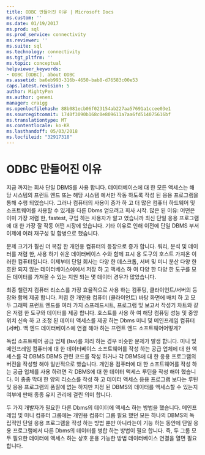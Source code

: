 ```yaml
---
title: ODBC 만들어진 이유 | Microsoft Docs
ms.custom: ''
ms.date: 01/19/2017
ms.prod: sql
ms.prod_service: connectivity
ms.reviewer: ''
ms.suite: sql
ms.technology: connectivity
ms.tgt_pltfrm: ''
ms.topic: conceptual
helpviewer_keywords:
- ODBC [ODBC], about ODBC
ms.assetid: ba6eb993-316b-4650-bab8-d76583c00e53
caps.latest.revision: 5
author: MightyPen
ms.author: genemi
manager: craigg
ms.openlocfilehash: 88b081ecb06f023154ab227aa57691a1ccee03e1
ms.sourcegitcommit: 1740f3090b168c0e809611a7aa6fd514075616bf
ms.translationtype: MT
ms.contentlocale: ko-KR
ms.lasthandoff: 05/03/2018
ms.locfileid: "32917318"
---
```

# <a name="why-was-odbc-created"></a>ODBC 만들어진 이유
지금 까지는 회사 단일 DBMS를 사용 합니다. 데이터베이스에 대 한 모든 액세스는 해당 시스템의 프런트 엔드 또는 해당 시스템 에서만 작동 하도록 작성 된 응용 프로그램을 통해 수행 되었습니다. 그러나 컴퓨터의 사용이 증가 하 고 더 많은 컴퓨터 하드웨어 및 소프트웨어를 사용할 수 있게을 다른 Dbms 얻으려고 회사 시작. 많은 된 이유: 어떤은 이미 가장 저렴 한, fastest, 구입 하는 사용자가 알고 였습니까 최신 단일 응용 프로그램에 대 한 가장 잘 작동 어떤 시장에 있습니다. 기타 이유로 인해 이전에 단일 DBMS 부서 이제에 여러 재구성 및 합병으로 했습니다.  
  
 문제 크기가 훨씬 더 복잡 한 개인용 컴퓨터의 등장으로 증가 합니다. 쿼리, 분석 및 데이터를 저렴 한, 사용 하기 쉬운 데이터베이스 수와 함께 표시 용 도구의 호스트 가져온 이러한 컴퓨터입니다. 이제부터 단일 회사는 다양 한 데스크톱, 서버 및 미니 분산 다양 한 호환 되지 않는 데이터베이스에에서 저장 하 고 액세스 하 여 다양 한 다양 한 도구를 모든 데이터를 가져올 수 있는 지원 되는 몇 데이터 경우가 많았습니다.  
  
 최종 챌린지 컴퓨터 리소스를 가장 효율적으로 사용 하는 컴퓨팅, 클라이언트/서버의 등장와 함께 제공 합니다. 저렴 한 개인용 컴퓨터 (클라이언트) 바탕 화면에 배치 하 고 모두 그래픽 프런트 엔드를 여러 가지 스프레드시트, 프로그램 및 보고서 작성기 차트와 같은 저렴 한 도구와 데이터를 제공 합니다. 호스트를 사용 하 여 해당 컴퓨팅 성능 및 중앙 위치 신속 하 고 조정 된 데이터 액세스를 제공 하는 Dbms 미니 및 메인프레임 컴퓨터 (서버). 백 엔드 데이터베이스에 연결 해야 하는 프런트 엔드 소프트웨어어떻게?  
  
 독립 소프트웨어 공급 업체 (Isv)를 처리 하는 경우 비슷한 문제가 발생 합니다. 미니 및 메인프레임 컴퓨터에 대 한 데이터베이스 소프트웨어를 작성 하는 공급 업체에 대 한 액세스를 각 DBMS DBMS 관련 코드를 작성 하거나 각 DBMS에 대 한 응용 프로그램의 버전을 작성할 해야 일반적으로 했습니다. 개인용 컴퓨터에 대 한 소프트웨어를 작성 하는 공급 업체를 사용 하려면 각 DBMS에 대 한 데이터 액세스 루틴을 작성 해야 했습니다. 이 종종 막대 한 양의 리소스를 작성 하 고 데이터 액세스 응용 프로그램 보다는 루틴 및 응용 프로그램의 품질에 없는 하지만 지정 된 DBMS의 데이터를 액세스할 수 있는지 여부에 판매 종종 유지 관리에 걸린 의미 합니다.  
  
 두 가지 개발자가 필요한 다른 Dbms의 데이터에 액세스 하는 방법을 했습니다. 메인프레임 및 미니 컴퓨터 그룹에는 개인용 컴퓨터 그룹 필요 했던 모든 하나의 DBMS의 독립적인 단일 응용 프로그램을 작성 하는 방법 뿐만 아니라는이 기능 하는 동안에 단일 응용 프로그램에서 다른 Dbms의 데이터를 병합 하는 방법이 필요 합니다. 즉, 두 그룹 모두 필요한 데이터에 액세스 하는 상호 운용 가능한 방법 데이터베이스 연결을 열면 필요 합니다.
